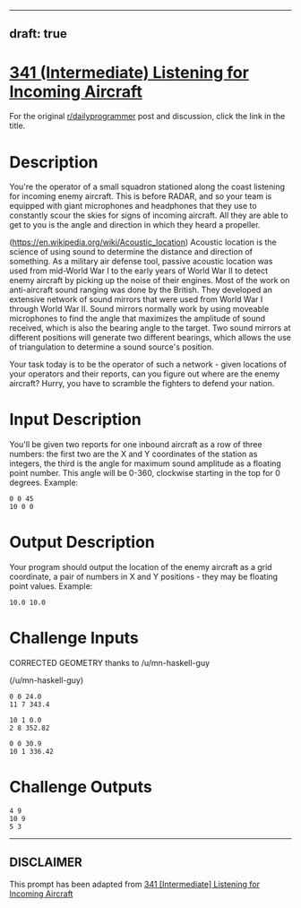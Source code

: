 ---
draft: true
----

# [341 (Intermediate) Listening for Incoming Aircraft](https://www.reddit.com/r/dailyprogrammer/comments/7es7gj/20171122_challenge_341_intermediate_listening_for/)

For the original [r/dailyprogrammer](https://www.reddit.com/r/dailyprogrammer/) post and discussion, click the link in the title.

# Description
You're the operator of a small squadron stationed along the coast listening for incoming enemy aircraft. This is before RADAR, and so your team is equipped with giant microphones and headphones that they use to constantly scour the skies for signs of incoming aircraft. All they are able to get to you is the angle and direction in which they heard a propeller. 

(https://en.wikipedia.org/wiki/Acoustic_location)
Acoustic location is the science of using sound to determine the distance and direction of something. As a military air defense tool, passive acoustic location was used from mid-World War I to the early years of World War II to detect enemy aircraft by picking up the noise of their engines. Most of the work on anti-aircraft sound ranging was done by the British. They developed an extensive network of sound mirrors that were used from World War I through World War II. Sound mirrors normally work by using moveable microphones to find the angle that maximizes the amplitude of sound received, which is also the bearing angle to the target. Two sound mirrors at different positions will generate two different bearings, which allows the use of triangulation to determine a sound source's position.

Your task today is to be the operator of such a network - given locations of your operators and their reports, can you figure out where are the enemy aircraft? Hurry, you have to scramble the fighters to defend your nation.

# Input Description
You'll be given two reports for one inbound aircraft as a row of three numbers: the first two are the X and Y coordinates of the station as integers, the third is the angle for maximum sound amplitude as a floating point number. This angle will be 0-360, clockwise starting in the top for 0 degrees.  Example:


```
0 0 45 
10 0 0
```
# Output Description
Your program should output the location of the enemy aircraft as a grid coordinate, a pair of numbers in X and Y positions - they may be floating point values. Example:


```
10.0 10.0
```
# Challenge Inputs
CORRECTED GEOMETRY thanks to /u/mn-haskell-guy 

(/u/mn-haskell-guy)

```
0 0 24.0
11 7 343.4
```

```
10 1 0.0
2 8 352.82
```

```
0 0 30.9
10 1 336.42
```
# Challenge Outputs

```
4 9
10 9
5 3
```

----
## **DISCLAIMER**
This prompt has been adapted from [341 [Intermediate] Listening for Incoming Aircraft](https://www.reddit.com/r/dailyprogrammer/comments/7es7gj/20171122_challenge_341_intermediate_listening_for/
)
